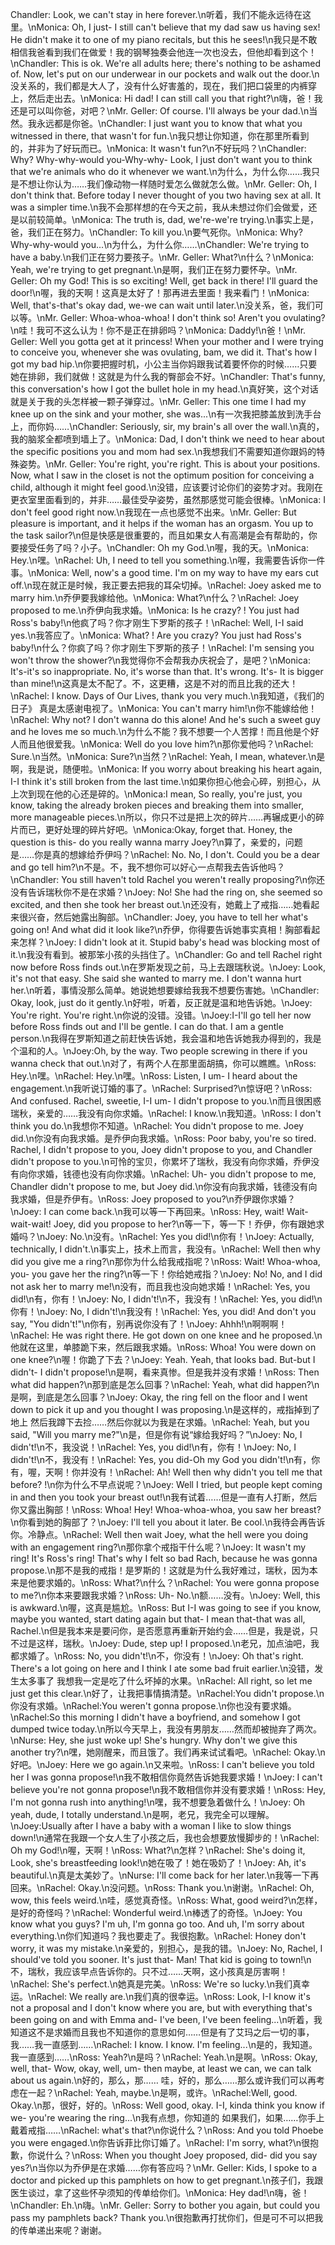 Chandler: Look, we can't stay in here forever.\n听着，我们不能永远待在这里。\nMonica: Oh, I just- I still can't believe that my dad saw us having sex! He didn't make it to one of my piano recitals, but this he sees!\n我只是不敢相信我爸看到我们在做爱！我的钢琴独奏会他连一次也没去，但他却看到这个！\nChandler: This is ok. We're all adults here; there's nothing to be ashamed of. Now, let's put on our underwear in our pockets and walk out the door.\n没关系的，我们都是大人了，没有什么好害羞的，现在，我们把口袋里的内裤穿上，然后走出去。\nMonica: Hi dad! I can still call you that right?\n嗨，爸！我还是可以叫你爸，对吧？\nMr. Geller: Of course. I'll always be your dad.\n当然。我永远都是你爸。\nChandler: I just want you to know that what you witnessed in there, that wasn't for fun.\n我只想让你知道，你在那里所看到的，并非为了好玩而已。\nMonica: It wasn't fun?\n不好玩吗？\nChandler: Why? Why-why-would you-Why-why- Look, I just don't want you to think that we're animals who do it whenever we want.\n为什么，为什么你……我只是不想让你认为……我们像动物一样随时爱怎么做就怎么做。\nMr. Geller: Oh, I don't think that. Before today I never thought of you two having sex at all. It was a simpler time.\n我不会那样想的在今天之前，我从未想过你们会做爱，还是以前较简单。\nMonica: The truth is, dad, we're-we're trying.\n事实上是，爸，我们正在努力。\nChandler: To kill you.\n要气死你。\nMonica: Why? Why-why-would you...\n为什么，为什么你……\nChandler: We're trying to have a baby.\n我们正在努力要孩子。\nMr. Geller: What?\n什么？\nMonica: Yeah, we're trying to get pregnant.\n是啊，我们正在努力要怀孕。\nMr. Geller: Oh my God! This is so exciting! Well, get back in there! I'll guard the door!\n喔，我的天啊！这真是太好了！那再进去里面！我来看门！\nMonica: Well, that's-that's okay dad, we-we can wait until later.\n没关系，爸，我们可以等。\nMr. Geller: Whoa-whoa-whoa! I don't think so! Aren't you ovulating?\n哇！我可不这么认为！你不是正在排卵吗？\nMonica: Daddy!\n爸！\nMr. Geller: Well you gotta get at it princess! When your mother and I were trying to conceive you, whenever she was ovulating, bam, we did it. That's how I got my bad hip.\n你要把握时机，小公主当你妈跟我试着要怀你的时候……只要她在排卵，我们就做！这就是为什么我的臀部会不好。\nChandler: That's funny, this conversation's how I got the bullet hole in my head.\n真好笑，这个对话就是关于我的头怎样被一颗子弹穿过。\nMr. Geller: This one time I had my knee up on the sink and your mother, she was...\n有一次我把膝盖放到洗手台上，而你妈……\nChandler: Seriously, sir, my brain's all over the wall.\n真的，我的脑浆全都喷到墙上了。\nMonica: Dad, I don't think we need to hear about the specific positions you and mom had sex.\n我想我们不需要知道你跟妈的特殊姿势。\nMr. Geller: You're right, you're right. This is about your positions. Now, what I saw in the closet is not the optimum position for conceiving a child, although it might feel good.\n没错，应该要讨论你们的姿势才对。我刚在更衣室里面看到的，并非……最佳受孕姿势，虽然那感觉可能会很棒。\nMonica: I don't feel good right now.\n我现在一点也感觉不出来。\nMr. Geller: But pleasure is important, and it helps if the woman has an orgasm. You up to the task sailor?\n但是快感是很重要的，而且如果女人有高潮是会有帮助的，你要接受任务了吗？小子。\nChandler: Oh my God.\n喔，我的天。\nMonica: Hey.\n嘿。\nRachel: Uh, I need to tell you something.\n喔，我需要告诉你一件事。\nMonica: Well, now's a good time. I'm on my way to have my ears cut off.\n现在就正是时候，我正要去把我的耳朵切掉。\nRachel: Joey asked me to marry him.\n乔伊要我嫁给他。\nMonica: What?\n什么？\nRachel: Joey proposed to me.\n乔伊向我求婚。\nMonica: Is he crazy? ! You just had Ross's baby!\n他疯了吗？你才刚生下罗斯的孩子！\nRachel: Well, I-I said yes.\n我答应了。\nMonica: What? ! Are you crazy? You just had Ross's baby!\n什么？你疯了吗？你才刚生下罗斯的孩子！\nRachel: I'm sensing you won't throw the shower?\n我觉得你不会帮我办庆祝会了，是吧？\nMonica: It's-it's so inappropriate. No, it's worse than that. It's wrong. It's- It is bigger than mine!\n这真是太不配了。不，这更糟，这是不对的而且比我的还大！\nRachel: I know. Days of Our Lives, thank you very much.\n我知道，《我们的日子》 真是太感谢电视了。\nMonica: You can't marry him!\n你不能嫁给他！\nRachel: Why not? I don't wanna do this alone! And he's such a sweet guy and he loves me so much.\n为什么不能？我不想要一个人苦撑！而且他是个好人而且他很爱我。\nMonica: Well do you love him?\n那你爱他吗？\nRachel: Sure.\n当然。\nMonica: Sure?\n当然？\nRachel: Yeah, I mean, whatever.\n是啊，我是说，随便啦。\nMonica: If you worry about breaking his heart again, I-I think it's still broken from the last time.\n如果你担心他会心碎，别担心，从上次到现在他的心还是碎的。\nMonica:I mean, So really, you're just, you know, taking the already broken pieces and breaking them into smaller, more manageable pieces.\n所以，你只不过是把上次的碎片……再辗成更小的碎片而已，更好处理的碎片好吧。\nMonica:Okay, forget that. Honey, the question is this- do you really wanna marry Joey?\n算了，亲爱的，问题是……你是真的想嫁给乔伊吗？\nRachel: No. No, I don't. Could you be a dear and go tell him?\n不是。不，我不想你可以好心一点帮我去告诉他吗？\nChandler: You still haven't told Rachel you weren't really proposing?\n你还没有告诉瑞秋你不是在求婚？\nJoey: No! She had the ring on, she seemed so excited, and then she took her breast out.\n还没有，她戴上了戒指……她看起来很兴奋，然后她露出胸部。\nChandler: Joey, you have to tell her what's going on! And what did it look like?\n乔伊，你得要告诉她事实真相！胸部看起来怎样？\nJoey: I didn't look at it. Stupid baby's head was blocking most of it.\n我没有看到。被那笨小孩的头挡住了。\nChandler: Go and tell Rachel right now before Ross finds out.\n在罗斯发现之前，马上去跟瑞秋说。\nJoey: Look, it's not that easy. She said she wanted to marry me. I don't wanna hurt her.\n听着，事情没那么简单。她说她想要嫁给我我不想要伤害她。\nChandler: Okay, look, just do it gently.\n好啦，听着，反正就是温和地告诉她。\nJoey: You're right. You're right.\n你说的没错。没错。\nJoey:I-I'll go tell her now before Ross finds out and I'll be gentle. I can do that. I am a gentle person.\n我得在罗斯知道之前赶快告诉她，我会温和地告诉她我办得到的，我是个温和的人。\nJoey:Oh, by the way. Two people screwing in there if you wanna check that out.\n对了，有两个人在那里面胡搞，你可以瞧瞧。\nRoss: Hey.\n嘿。\nRachel: Hey.\n嘿。\nRoss: Listen, I um- I heard about the engagement.\n我听说订婚的事了。\nRachel: Surprised?\n惊讶吧？\nRoss: And confused. Rachel, sweetie, I-I um- I didn't propose to you.\n而且很困惑瑞秋，亲爱的……我没有向你求婚。\nRachel: I know.\n我知道。\nRoss: I don't think you do.\n我想你不知道。\nRachel: You didn't propose to me. Joey did.\n你没有向我求婚。是乔伊向我求婚。\nRoss: Poor baby, you're so tired. Rachel, I didn't propose to you, Joey didn't propose to you, and Chandler didn't propose to you.\n可怜的宝贝，你累坏了瑞秋，我没有向你求婚，乔伊没有向你求婚，钱德也没有向你求婚。\nRachel: Uh- you didn't propose to me, Chandler didn't propose to me, but Joey did.\n你没有向我求婚，钱德没有向我求婚，但是乔伊有。\nRoss: Joey proposed to you?\n乔伊跟你求婚？\nJoey: I can come back.\n我可以等一下再回来。\nRoss: Hey, wait! Wait-wait-wait! Joey, did you propose to her?\n等一下，等一下！乔伊，你有跟她求婚吗？\nJoey: No.\n没有。\nRachel: Yes you did!\n你有！\nJoey: Actually, technically, I didn't.\n事实上，技术上而言，我没有。\nRachel: Well then why did you give me a ring?\n那你为什么给我戒指呢？\nRoss: Wait! Whoa-whoa, you- you gave her the ring?\n等一下！你给她戒指？\nJoey: No! No, and I did not ask her to marry me!\n没有，而且我也没向她求婚！\nRachel: Yes, you did!\n有，你有！\nJoey: No, I didn't!\n不，我没有！\nRachel: Yes, you did!\n你有！\nJoey: No, I didn't!\n我没有！\nRachel: Yes, you did! And don't you say, "You didn't!"\n你有，别再说你没有了！\nJoey: Ahhh!\n啊啊啊！\nRachel: He was right there. He got down on one knee and he proposed.\n他就在这里，单膝跪下来，然后跟我求婚。\nRoss: Whoa! You were down on one knee?\n喔！你跪了下去？\nJoey: Yeah. Yeah, that looks bad. But-but I didn't- I didn't propose!\n是啊，看来真惨。但是我并没有求婚！\nRoss: Then what did happen?\n那到底是怎么回事？\nRachel: Yeah, what did happen?\n是啊，到底是怎么回事？\nJoey: Okay, the ring fell on the floor and I went down to pick it up and you thought I was proposing.\n是这样的，戒指掉到了地上 然后我蹲下去捡……然后你就以为我是在求婚。\nRachel: Yeah, but you said, "Will you marry me?"\n是，但是你有说“嫁给我好吗？”\nJoey: No, I didn't!\n不，我没说！\nRachel: Yes, you did!\n有，你有！\nJoey: No, I didn't!\n不，我没有！\nRachel: Yes, you did-Oh my God you didn't!\n有，你有，喔，天啊！你并没有！\nRachel: Ah! Well then why didn't you tell me that before? !\n你为什么不早点说呢？\nJoey: Well I tried, but people kept coming in and then you took your breast out!\n我有试着……但是一直有人打断，然后你又露出胸部！\nRoss: Whoa! Hey! Whoa-whoa-whoa, you saw her breast?\n你看到她的胸部了？\nJoey: I'll tell you about it later. Be cool.\n我待会再告诉你。冷静点。\nRachel: Well then wait Joey, what the hell were you doing with an engagement ring?\n那你拿个戒指干什么呢？\nJoey: It wasn't my ring! It's Ross's ring! That's why I felt so bad Rach, because he was gonna propose.\n那不是我的戒指！是罗斯的！这就是为什么我好难过，瑞秋，因为本来是他要求婚的。\nRoss: What?\n什么？\nRachel: You were gonna propose to me?\n你本来要跟我求婚？\nRoss: Uh- No.\n额……没有。\nJoey: Well, this is awkward.\n喔，这真是尴尬。\nRoss: But I-I was going to see if you know, maybe you wanted, start dating again but that- I mean that-that was all, Rachel.\n但是我本来是要问你，是否愿意再重新开始约会……但是，我是说，只不过是这样，瑞秋。\nJoey: Dude, step up! I proposed.\n老兄，加点油吧，我都求婚了。\nRoss: No, you didn't!\n不，你没有！\nJoey: Oh that's right. There's a lot going on here and I think I ate some bad fruit earlier.\n没错，发生太多事了 我想我一定是吃了什么坏掉的水果。\nRachel: All right, so let me just get this clear.\n好了，让我把事情搞清楚。\nRachel:You didn't propose.\n你没有求婚。\nRachel:You weren't gonna propose.\n你也没有要求婚。\nRachel:So this morning I didn't have a boyfriend, and somehow I got dumped twice today.\n所以今天早上，我没有男朋友……然而却被抛弃了两次。\nNurse: Hey, she just woke up! She's hungry. Why don't we give this another try?\n嘿，她刚醒来，而且饿了。我们再来试试看吧。\nRachel: Okay.\n好吧。\nJoey: Here we go again.\n又来啦。\nRoss: I can't believe you told her I was gonna propose!\n我不敢相信你竟然告诉她我要求婚！\nJoey: I can't believe you're not gonna propose!\n我不敢相信你并没有要求婚！\nRoss: Hey, I'm not gonna rush into anything!\n嘿，我不想要急着做什么！\nJoey: Oh yeah, dude, I totally understand.\n是啊，老兄，我完全可以理解。\nJoey:Usually after I have a baby with a woman I like to slow things down!\n通常在我跟一个女人生了小孩之后，我也会想要放慢脚步的！\nRachel: Oh my God!\n喔，天啊！\nRoss: What?\n怎样？\nRachel: She's doing it, Look, she's breastfeeding look!\n她在吸了！她在吸奶了！\nJoey: Ah, it's beautiful.\n真是太美妙了。\nNurse: I'll come back for her later.\n我等一下再回来。\nRachel: Okay.\n没问题。\nRoss: Thank you.\n谢谢。\nRachel: Oh, wow, this feels weird.\n哇，感觉真奇怪。\nRoss: What, good weird?\n怎样，是好的奇怪吗？\nRachel: Wonderful weird.\n棒透了的奇怪。\nJoey: You know what you guys? I'm uh, I'm gonna go too. And uh, I'm sorry about everything.\n你们知道吗？我也要走了。我很抱歉。\nRachel: Honey don't worry, it was my mistake.\n亲爱的，别担心，是我的错。\nJoey: No, Rachel, I should've told you sooner. It's just that- Man! That kid is going to town!\n不，瑞秋，我应该早点告诉你的。只不过……天啊，这小孩真是厉害啊！\nRachel: She's perfect.\n她真是完美。\nRoss: We're so lucky.\n我们真幸运。\nRachel: We really are.\n我们真的很幸运。\nRoss: Look, I-I know it's not a proposal and I don't know where you are, but with everything that's been going on and with Emma and- I've been, I've been feeling...\n听着，我知道这不是求婚而且我也不知道你的意思如何……但是有了艾玛之后一切的事，我……我一直感到……\nRachel: I know. I know. I'm feeling...\n是的，我知道。我一直感到……\nRoss: Yeah?\n是吗？\nRachel: Yeah.\n是啊。\nRoss: Okay, well, that- Wow, okay, well, um- then maybe, at least we can, we can talk about us again.\n好的，那么，那…… 哇，好的，那么……那么或许我们可以再考虑在一起？\nRachel: Yeah, maybe.\n是啊，或许。\nRachel:Well, good. Okay.\n那，很好，好的。\nRoss: Well good, okay. I-I, kinda think you know if we- you're wearing the ring...\n我有点想，你知道的 如果我们，如果……你手上戴着戒指……\nRachel: what's that?\n你说什么？\nRoss: And you told Phoebe you were engaged.\n你告诉菲比你订婚了。\nRachel: I'm sorry, what?\n很抱歉，你说什么？\nRoss: When you thought Joey proposed, did- did you say yes?\n当你以为乔伊是在求婚……你有答应吗？\nMr. Geller: Kids, I spoke to a doctor and picked up this pamphlets on how to get pregnant.\n孩子们，我跟医生谈过，拿了这些怀孕须知的传单给你们。\nMonica: Hey dad!\n嗨，爸！\nChandler: Eh.\n嗨。\nMr. Geller: Sorry to bother you again, but could you pass my pamphlets back? Thank you.\n很抱歉再打扰你们，但是可不可以把我的传单递出来呢？谢谢。
